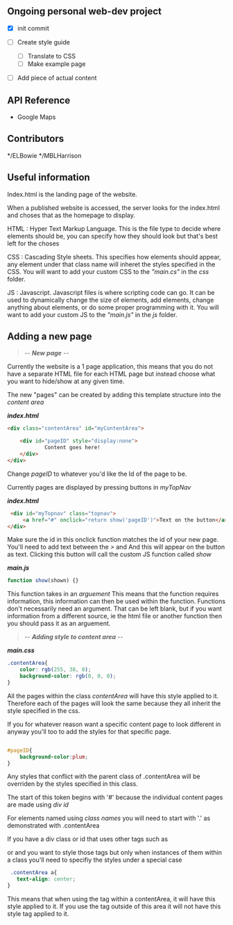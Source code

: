 
## Ongoing personal web-dev project
- [x] init commit
- [ ] Create style guide
    - [ ] Translate to CSS
    - [ ] Make example page
- [ ] Add piece of actual content


## API Reference

* Google Maps



## Contributors

*/ELBowie
*/MBLHarrison

## Useful information
Index.html is the landing page of the website.

When a published website is accessed, the server looks for the index.html and choses that as the homepage to display.


HTML : Hyper Text Markup Language. This is the file type to decide where elements should be, you can specify how they should look but that's best left for the choses

CSS  : Cascading Style sheets. This specifies how elements should appear, any element under that class name will inheret the styles specified in the CSS.
You will want to add your custom CSS to the _"main.cs"_ in the _css_ folder.

JS   : Javascript. Javascript files is where scripting code can go. It can be used to dynamically change the size of elements, add elements, change anything about elements, or do some proper programming with it. 
You will want to add your custom JS to the _"main.js"_ in the _js_ folder.



## Adding a new page

> -- _**New page**_ --

Currently the website is a 1 page application, this means that you do not have a separate HTML file for each HTML page but instead choose what you want to hide/show at any given time.

The new "pages" can be created by adding this template structure into the  _content area_

_**index.html**_
```html 
<div class="contentArea" id="myContentArea">

    <div id="pageID" style="display:none"> 
            Content goes here!
    </div>
</div>
```
Change _pageID_ to whatever you'd like the Id of the page to be.

Currently pages are displayed by pressing buttons in _myTopNav_

_**index.html**_
```html
 <div id="myTopnav" class="topnav">
     <a href="#" onclick="return show('pageID')">Text on the button</a>
</div>
```

Make sure the id in this onclick function matches the id of your new page.
You'll need to add text between the *>* and *</a>* And this will appear on the button as text.
Clicking this button will call the custom JS function called _*show*_

_**main.js**_
```js
function show(shown) {}
```
This function takes in an _arguement_
This means that the function requires information, this information can then be used within the function.
Functions don't necessarily need an argument. That can be left blank, but if you want information from a different source, ie the html file or another function
then you should pass it as an arguement.

> -- _**Adding style to content area**_ -- 


_**main.css**_
```css
.contentArea{
    color: rgb(255, 38, 0);
    background-color: rgb(0, 0, 0);
}
```

All the pages within the class _contentArea_ will have this style applied to it. Therefore each of the pages will look the same because they all inherit the style specified in the css.

If you for whatever reason want a specific content page to look different in anyway you'll too to add the styles for that specific page.
```css

#pageID{
    background-color:plum;
}
```

Any styles that conflict with the parent class of .contentArea will be overriden by the styles specified in this class.

The start of this token begins with  '#' because the individual content pages are made using _div id_

For elements named using _class names_ you will need to start with '.' as demonstrated with .contentArea

If you have a div class or id that uses other tags such as <p> or <a> and you want to style those tags but only when instances of them within a class you'll need to specifiy the styles under a special case
```css
 .contentArea a{
   text-align: center; 
}
 ```
This means that when using the <a> tag within a contentArea, it will have this style applied to it. If you use the <a> tag outside of this area it will not have this style tag applied to it. 
